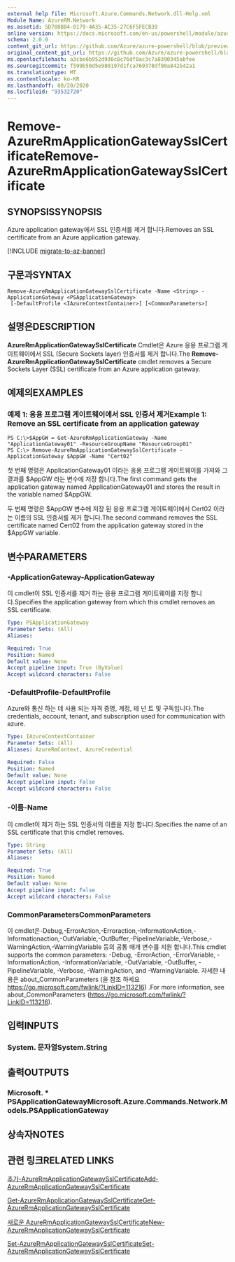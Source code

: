 ```yaml
---
external help file: Microsoft.Azure.Commands.Network.dll-Help.xml
Module Name: AzureRM.Network
ms.assetid: 5D788B84-0179-4A35-AC35-27C6F5FECB39
online version: https://docs.microsoft.com/en-us/powershell/module/azurerm.network/remove-azurermapplicationgatewaysslcertificate
schema: 2.0.0
content_git_url: https://github.com/Azure/azure-powershell/blob/preview/src/ResourceManager/Network/Commands.Network/help/Remove-AzureRmApplicationGatewaySslCertificate.md
original_content_git_url: https://github.com/Azure/azure-powershell/blob/preview/src/ResourceManager/Network/Commands.Network/help/Remove-AzureRmApplicationGatewaySslCertificate.md
ms.openlocfilehash: a3cbe6b952d930c8c76df8ac3c7a8390345abfee
ms.sourcegitcommit: f599b50d5e980197d1fca769378df90a842b42a1
ms.translationtype: MT
ms.contentlocale: ko-KR
ms.lasthandoff: 08/20/2020
ms.locfileid: "93532720"
---
```

# <span data-ttu-id="1cfd6-101">Remove-AzureRmApplicationGatewaySslCertificate</span><span class="sxs-lookup"><span data-stu-id="1cfd6-101">Remove-AzureRmApplicationGatewaySslCertificate</span></span>

## <span data-ttu-id="1cfd6-102">SYNOPSIS</span><span class="sxs-lookup"><span data-stu-id="1cfd6-102">SYNOPSIS</span></span>
<span data-ttu-id="1cfd6-103">Azure application gateway에서 SSL 인증서를 제거 합니다.</span><span class="sxs-lookup"><span data-stu-id="1cfd6-103">Removes an SSL certificate from an Azure application gateway.</span></span>

[!INCLUDE [migrate-to-az-banner](../../includes/migrate-to-az-banner.md)]

## <span data-ttu-id="1cfd6-104">구문과</span><span class="sxs-lookup"><span data-stu-id="1cfd6-104">SYNTAX</span></span>

```
Remove-AzureRmApplicationGatewaySslCertificate -Name <String> -ApplicationGateway <PSApplicationGateway>
 [-DefaultProfile <IAzureContextContainer>] [<CommonParameters>]
```

## <span data-ttu-id="1cfd6-105">설명은</span><span class="sxs-lookup"><span data-stu-id="1cfd6-105">DESCRIPTION</span></span>
<span data-ttu-id="1cfd6-106">**AzureRmApplicationGatewaySslCertificate** Cmdlet은 Azure 응용 프로그램 게이트웨이에서 SSL (Secure Sockets layer) 인증서를 제거 합니다.</span><span class="sxs-lookup"><span data-stu-id="1cfd6-106">The **Remove-AzureRmApplicationGatewaySslCertificate** cmdlet removes a Secure Sockets Layer (SSL) certificate from an Azure application gateway.</span></span>

## <span data-ttu-id="1cfd6-107">예제의</span><span class="sxs-lookup"><span data-stu-id="1cfd6-107">EXAMPLES</span></span>

### <span data-ttu-id="1cfd6-108">예제 1: 응용 프로그램 게이트웨이에서 SSL 인증서 제거</span><span class="sxs-lookup"><span data-stu-id="1cfd6-108">Example 1: Remove an SSL certificate from an application gateway</span></span>
```
PS C:\>$AppGW = Get-AzureRmApplicationGateway -Name "ApplicationGateway01" -ResourceGroupName "ResourceGroup01"
PS C:\> Remove-AzureRmApplicationGatewaySslCertificate -ApplicationGateway $AppGW -Name "Cert02"
```

<span data-ttu-id="1cfd6-109">첫 번째 명령은 ApplicationGateway01 이라는 응용 프로그램 게이트웨이를 가져와 그 결과를 $AppGW 라는 변수에 저장 합니다.</span><span class="sxs-lookup"><span data-stu-id="1cfd6-109">The first command gets the application gateway named ApplicationGateway01 and stores the result in the variable named $AppGW.</span></span>

<span data-ttu-id="1cfd6-110">두 번째 명령은 $AppGW 변수에 저장 된 응용 프로그램 게이트웨이에서 Cert02 이라는 이름의 SSL 인증서를 제거 합니다.</span><span class="sxs-lookup"><span data-stu-id="1cfd6-110">The second command removes the SSL certificate named Cert02 from the application gateway stored in the $AppGW variable.</span></span>

## <span data-ttu-id="1cfd6-111">변수</span><span class="sxs-lookup"><span data-stu-id="1cfd6-111">PARAMETERS</span></span>

### <span data-ttu-id="1cfd6-112">-ApplicationGateway</span><span class="sxs-lookup"><span data-stu-id="1cfd6-112">-ApplicationGateway</span></span>
<span data-ttu-id="1cfd6-113">이 cmdlet이 SSL 인증서를 제거 하는 응용 프로그램 게이트웨이를 지정 합니다.</span><span class="sxs-lookup"><span data-stu-id="1cfd6-113">Specifies the application gateway from which this cmdlet removes an SSL certificate.</span></span>

```yaml
Type: PSApplicationGateway
Parameter Sets: (All)
Aliases: 

Required: True
Position: Named
Default value: None
Accept pipeline input: True (ByValue)
Accept wildcard characters: False
```

### <span data-ttu-id="1cfd6-114">-DefaultProfile</span><span class="sxs-lookup"><span data-stu-id="1cfd6-114">-DefaultProfile</span></span>
<span data-ttu-id="1cfd6-115">Azure와 통신 하는 데 사용 되는 자격 증명, 계정, 테 넌 트 및 구독입니다.</span><span class="sxs-lookup"><span data-stu-id="1cfd6-115">The credentials, account, tenant, and subscription used for communication with azure.</span></span>

```yaml
Type: IAzureContextContainer
Parameter Sets: (All)
Aliases: AzureRmContext, AzureCredential

Required: False
Position: Named
Default value: None
Accept pipeline input: False
Accept wildcard characters: False
```

### <span data-ttu-id="1cfd6-116">-이름</span><span class="sxs-lookup"><span data-stu-id="1cfd6-116">-Name</span></span>
<span data-ttu-id="1cfd6-117">이 cmdlet이 제거 하는 SSL 인증서의 이름을 지정 합니다.</span><span class="sxs-lookup"><span data-stu-id="1cfd6-117">Specifies the name of an SSL certificate that this cmdlet removes.</span></span>

```yaml
Type: String
Parameter Sets: (All)
Aliases: 

Required: True
Position: Named
Default value: None
Accept pipeline input: False
Accept wildcard characters: False
```

### <span data-ttu-id="1cfd6-118">CommonParameters</span><span class="sxs-lookup"><span data-stu-id="1cfd6-118">CommonParameters</span></span>
<span data-ttu-id="1cfd6-119">이 cmdlet은-Debug,-ErrorAction,-Erroraction,-InformationAction,-Informationaction,-OutVariable,-OutBuffer,-PipelineVariable,-Verbose,-WarningAction,-WarningVariable 등의 공통 매개 변수를 지원 합니다.</span><span class="sxs-lookup"><span data-stu-id="1cfd6-119">This cmdlet supports the common parameters: -Debug, -ErrorAction, -ErrorVariable, -InformationAction, -InformationVariable, -OutVariable, -OutBuffer, -PipelineVariable, -Verbose, -WarningAction, and -WarningVariable.</span></span> <span data-ttu-id="1cfd6-120">자세한 내용은 about_CommonParameters (을 참조 하세요 https://go.microsoft.com/fwlink/?LinkID=113216) .</span><span class="sxs-lookup"><span data-stu-id="1cfd6-120">For more information, see about_CommonParameters (https://go.microsoft.com/fwlink/?LinkID=113216).</span></span>

## <span data-ttu-id="1cfd6-121">입력</span><span class="sxs-lookup"><span data-stu-id="1cfd6-121">INPUTS</span></span>

### <span data-ttu-id="1cfd6-122">System. 문자열</span><span class="sxs-lookup"><span data-stu-id="1cfd6-122">System.String</span></span>

## <span data-ttu-id="1cfd6-123">출력</span><span class="sxs-lookup"><span data-stu-id="1cfd6-123">OUTPUTS</span></span>

### <span data-ttu-id="1cfd6-124">Microsoft. \* PSApplicationGateway</span><span class="sxs-lookup"><span data-stu-id="1cfd6-124">Microsoft.Azure.Commands.Network.Models.PSApplicationGateway</span></span>

## <span data-ttu-id="1cfd6-125">상속자</span><span class="sxs-lookup"><span data-stu-id="1cfd6-125">NOTES</span></span>

## <span data-ttu-id="1cfd6-126">관련 링크</span><span class="sxs-lookup"><span data-stu-id="1cfd6-126">RELATED LINKS</span></span>

[<span data-ttu-id="1cfd6-127">추가-AzureRmApplicationGatewaySslCertificate</span><span class="sxs-lookup"><span data-stu-id="1cfd6-127">Add-AzureRmApplicationGatewaySslCertificate</span></span>](./Add-AzureRmApplicationGatewaySslCertificate.md)

[<span data-ttu-id="1cfd6-128">Get-AzureRmApplicationGatewaySslCertificate</span><span class="sxs-lookup"><span data-stu-id="1cfd6-128">Get-AzureRmApplicationGatewaySslCertificate</span></span>](./Get-AzureRmApplicationGatewaySslCertificate.md)

[<span data-ttu-id="1cfd6-129">새로운 AzureRmApplicationGatewaySslCertificate</span><span class="sxs-lookup"><span data-stu-id="1cfd6-129">New-AzureRmApplicationGatewaySslCertificate</span></span>](./New-AzureRmApplicationGatewaySslCertificate.md)

[<span data-ttu-id="1cfd6-130">Set-AzureRmApplicationGatewaySslCertificate</span><span class="sxs-lookup"><span data-stu-id="1cfd6-130">Set-AzureRmApplicationGatewaySslCertificate</span></span>](./Set-AzureRmApplicationGatewaySslCertificate.md)


